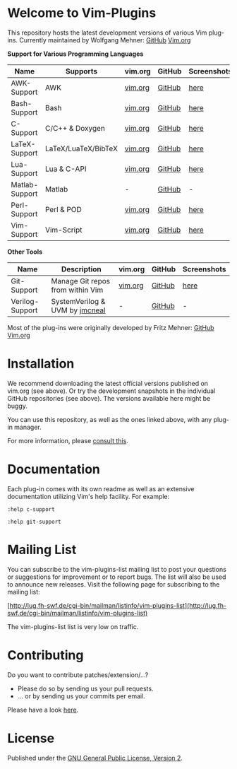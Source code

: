 # Welcome to Vim-Plugins

This repository hosts the latest development versions of various Vim plug-ins.
Currently maintained by Wolfgang Mehner:
[GitHub](https://github.com/WolfgangMehner)
[Vim.org](http://www.vim.org/account/profile.php?user_id=36934)

__Support for Various Programming Languages__

Name           | Supports            | vim.org                                                         | GitHub                                                     | Screenshots
---            | ---                 | ---                                                             | ---                                                        | ---
AWK-Support    | AWK                 | [vim.org](http://www.vim.org/scripts/script.php?script_id=4415) | [GitHub](https://github.com/WolfgangMehner/awk-support)    | [here](https://wolfgangmehner.github.io/vim-plugins/awksupport)
Bash-Support   | Bash                | [vim.org](http://www.vim.org/scripts/script.php?script_id=365)  | [GitHub](https://github.com/WolfgangMehner/bash-support)   | [here](https://wolfgangmehner.github.io/vim-plugins/bashsupport)
C-Support      | C/C++ & Doxygen     | [vim.org](http://www.vim.org/scripts/script.php?script_id=213)  | [GitHub](https://github.com/WolfgangMehner/c-support)      | [here](https://wolfgangmehner.github.io/vim-plugins/csupport)
LaTeX-Support  | LaTeX/LuaTeX/BibTeX | [vim.org](http://www.vim.org/scripts/script.php?script_id=4405) | [GitHub](https://github.com/WolfgangMehner/latex-support)  | [here](https://wolfgangmehner.github.io/vim-plugins/latexsupport)
Lua-Support    | Lua & C-API         | [vim.org](http://www.vim.org/scripts/script.php?script_id=4950) | [GitHub](https://github.com/WolfgangMehner/lua-support)    | [here](https://wolfgangmehner.github.io/vim-plugins/luasupport)
Matlab-Support | Matlab              | -                                                               | [GitHub](https://github.com/WolfgangMehner/matlab-support) | -
Perl-Support   | Perl & POD          | [vim.org](http://www.vim.org/scripts/script.php?script_id=556)  | [GitHub](https://github.com/WolfgangMehner/perl-support)   | [here](https://wolfgangmehner.github.io/vim-plugins/perlsupport)
Vim-Support    | Vim-Script          | [vim.org](http://www.vim.org/scripts/script.php?script_id=3931) | [GitHub](https://github.com/WolfgangMehner/vim-support)    | [here](https://wolfgangmehner.github.io/vim-plugins/vimsupport)

__Other Tools__

Name            | Description                                                  | vim.org                                                         | GitHub                                                  | Screenshots
---             | ---                                                          | ---                                                             | ---                                                     | ---
Git-Support     | Manage Git repos from within Vim                             | [vim.org](http://www.vim.org/scripts/script.php?script_id=4497) | [GitHub](https://github.com/WolfgangMehner/git-support) | [here](https://wolfgangmehner.github.io/vim-plugins/gitsupport)
Verilog-Support | SystemVerilog & UVM by [jmcneal](https://github.com/jmcneal) | -                                                               | [GitHub](https://github.com/jmcneal/verilog-support)    | -

Most of the plug-ins were originally developed by Fritz Mehner:
[GitHub](https://github.com/FritzMehner)
[Vim.org](http://www.vim.org/account/profile.php?user_id=169)

# Installation

We recommend downloading the latest official versions published on vim.org (see above).
Or try the development snapshots in the individual GitHub repositories (see above).
The versions available here might be buggy.

You can use this repository, as well as the ones linked above, with any plug-in manager.

For more information, please [consult this](https://github.com/WolfgangMehner/vim-plugins/wiki/Installation).

# Documentation

Each plug-in comes with its own readme as well as an extensive documentation utilizing Vim's help facility. For example:

    :help c-support

    :help git-support

# Mailing List

You can subscribe to the vim-plugins-list mailing list to post your questions or suggestions for improvement or to report bugs.
The list will also be used to announce new releases.
Visit the following page for subscribing to the mailing list:

[http://lug.fh-swf.de/cgi-bin/mailman/listinfo/vim-plugins-list](http://lug.fh-swf.de/cgi-bin/mailman/listinfo/vim-plugins-list)

The vim-plugins-list list is very low on traffic.

# Contributing

Do you want to contribute patches/extension/...?

* Please do so by sending us your pull requests.
* ... or by sending us your commits per email.

Please have a look [here](https://github.com/WolfgangMehner/vim-plugins/wiki/Contributing).

# License

Published under the [GNU General Public License, Version 2](http://www.gnu.de/documents/gpl-2.0.en.html).
